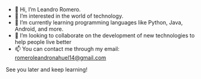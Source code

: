 - 👋 Hi, I’m Leandro Romero.
- 👀 I’m interested in the world of technology.
- 🌱 I’m currently learning programming languages like Python, Java, Android, and more.
- 💞️ I’m looking to collaborate on the development of new technologies to help people live better
- 📫 You can contact me through my email: romeroleandronahuel14@gmail.com

See you later and keep learning!

